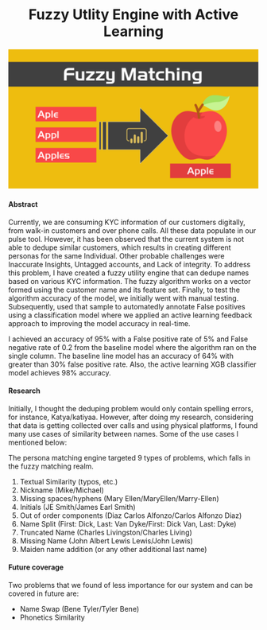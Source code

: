 <h1 align="center">Fuzzy Utlity Engine with Active Learning</h1>

![Overview](img/overview.png)

#### Abstract
Currently, we are consuming KYC information of our customers digitally, from walk-in customers and over phone calls. All these data populate in our pulse tool. However, it has been observed that the current system is not able to dedupe similar customers, which results in creating different personas for the same Individual. Other probable challenges were Inaccurate Insights, Untagged accounts, and Lack of integrity. To address this problem, I have created a fuzzy utility engine that can dedupe names based on various KYC information. The fuzzy algorithm works on a vector formed using the customer name and its feature set. Finally, to test the algorithm accuracy of the model, we initially went with manual testing. Subsequently, used that sample to automatedly annotate False positives using a classification model where we applied an active learning feedback approach to improving the model accuracy in real-time. 

I achieved an accuracy of 95% with a False positive rate of 5% and False negative rate of 0.2 from the baseline model where the algorithm ran on the single column. The baseline line model has an accuracy of 64% with greater than 30% false positive rate. Also, the active learning XGB classifier model achieves 98% accuracy.

#### Research
Initially, I thought the deduping problem would only contain spelling errors, for instance, Katya/katiyaa. However, after doing my research, considering that data is getting collected over calls and using physical platforms, I found many use cases of similarity between names. Some of the use cases I mentioned below:

The persona matching engine targeted 9 types of problems, which falls in the fuzzy matching realm.
1.	Textual Similarity (typos, etc.)
2.	Nickname (Mike/Michael)
3.	Missing spaces/hyphens (Mary Ellen/MaryEllen/Marry-Ellen)
4.	Initials (JE Smith/James Earl Smith)
5.	Out of order components (Diaz Carlos Alfonzo/Carlos Alfonzo Diaz)
6.  Name Split (First: Dick, Last: Van Dyke/First: Dick Van, Last: Dyke)
7.	Truncated Name (Charles Livingston/Charles Living)
8.	Missing Name (John Albert Lewis Lewis/John Lewis)
9.	Maiden name addition (or any other additional last name)

#### Future coverage
Two problems that we found of less importance for our system and can be covered in future are:
-   Name Swap (Bene Tyler/Tyler Bene)
-   Phonetics Similarity



